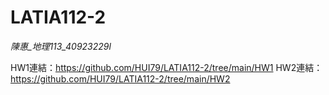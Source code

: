 # LATIA112-2
_陳惠_地理113_40923229l_ 

HW1連結：https://github.com/HUI79/LATIA112-2/tree/main/HW1
HW2連結：https://github.com/HUI79/LATIA112-2/tree/main/HW2
